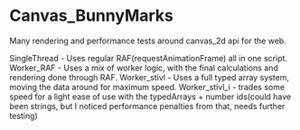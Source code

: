 # Canvas_BunnyMarks
Many rendering and performance tests around canvas_2d api for the web.

SingleThread - Uses regular RAF(requestAnimationFrame) all in one script.
Worker_RAF - Uses a mix of worker logic, with the final calculations and rendering done through RAF.
Worker_stivl - Uses a full typed array system, moving the data around for maximum speed.
Worker_stivl_i - trades some speed for a light ease of use with the typedArrays + number ids(could have been strings, but I noticed performance penalties from that, needs further testing)
